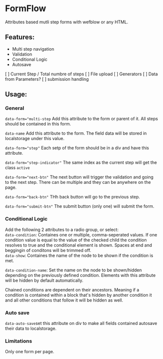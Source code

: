 # FormFlow

Attributes based mutli step forms with wefblow or any HTML.

## Features:

- Multi step navigation
- Validation
- Conditional Logic
- Autosave

[ ] Current Step / Total numbre of steps
[ ] File upload
[ ] Generators
[ ] Data from Parameters?
[ ] submission handling

## Usage:

### General

`data-form="multi-step` Add this attribute to the form or parent of it. All steps should be contained in this form.

`data-name` Add this attribute to the form. The field data will be stored in localstorage under this value.

`data-form="step"` Each setp of the form should be in a div and have this attribute.

`data-form="step-indicator"` The same index as the current step will get the class `active`

`data-form="next-btn"` The next button will trigger the validation and going to the next step. There can be multiple and they can be anywhere on the page.

`data-form="back-btn"` THh back button will go to the previous step.

`data-form="submit-btn"` The submit button (only one) will submit the form.

### Conditional Logic

Add the following 2 attributes to a radio group, or select:\
`data-condition`: Containes one or multiple, comma-seperated values. If one condition value is equal to the value of the checked child the condition resolves to true and the conditional element is shown. Spaces at end and beggingin of conditons will be trimmed off.\
`data-show`: Containes the name of the node to be shown if the condition is met.

`data-condition-name`: Set the name on the node to be shown/hidden depending on the previously defined condition. Elements with this attribute will be hidden by default automatically.

Chained conditions are dependent on their ancestors. Meaning if a condition is contained within a block that's hidden by another condition it and all other conditions that follow it will be hidden as well.

### Auto save

`data-auto-save`set this attribute on div to make all fields contained autosave their data to localstorage.

### Limitations

Only one form per page.
